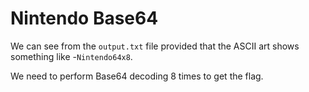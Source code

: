 
# Nintendo Base64

We can see from the `output.txt` file provided that the ASCII art shows something like -`Nintendo64x8`.

We need to perform Base64 decoding 8 times to get the flag.

